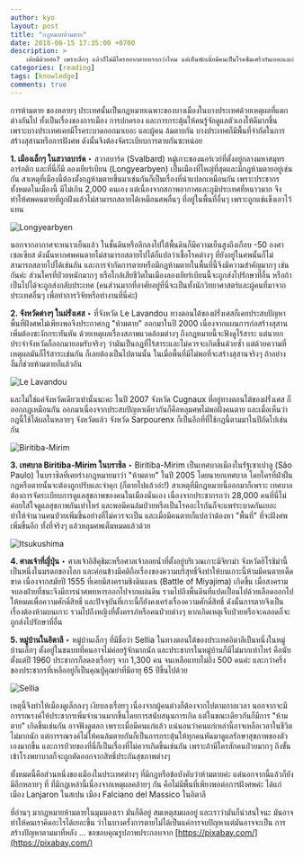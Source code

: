 ```yaml
---
author: kyo
layout: post
title: "กฎหมายห้ามตาย"
date: 2018-06-15 17:35:00 +0700
description: >
    เห้ยมีด้วยอ๋อ? เพราะลึกๆ แล้วก็ไม่มีใครอยากตายหรอกว่าไหม แต่เห็นพักเนี่ยมีคนเป็นโรคซึมเศร้ากันเยอะและก็มีข่าวฆ่าตัวตายกันตามสถานที่ต่างๆ แต่ก็มีบางประเทศนะที่มีกฏหมายห้ามตายแบบว่า ห้ามมาตายนะผิดกฏหมาย!
categories: [reading]
tags: [knowledge]
comments: true
---
```

การห้ามตาย ของหลายๆ ประเทศนั้นเป็นกฎหมายเฉพาะของบางเมืองในบางประเทศด้วยเหตุผลที่แตกต่างกันไป ทั้งเป็นเรื่องของการเมือง การปกครอง และการกระตุ้นให้คนรู้จักดูแลตัวเองให้ดีมากขึ้น เพราะบางประเทศเคยมีโรคระบาดออกมาเยอะ และผู้คน
ล้มตายกัน บางประเทศก็มีพื้นที่จำกัดในการสร้างสุสานหรือการฝังศพ ดังนั้นจึงต้องจัดระเบียบการตายกันซะหน่อย

**1. เมืองเล็กๆ ในสวาลบาร์ด** ‣ สวาลบาร์ด (Svalbard) หมู่เกาะของนอร์เวย์ที่ตั้งอยู่กลางมหาสมุทรอาร์กติก และที่นี่ก็มี
ลองเยียร์เบียน (Longyearbyen) เป็นเมืองที่ใหญ่ที่สุดและมีกฎห้ามตายอยู่เช่นกัน สาเหตุที่เมืองนี้ต้องตั้งกฎห้ามตายขึ้นมาเช่นกันก็เป็นเรื่องที่น่าแปลกเหมือนกัน เพราะประชากรทั้งหมดในเมืองนี้ มีไม่เกิน 2,000 คนเอง แต่เนื่องจากสภาพอากาศและภูมิประเทศที่หนาวมาก จึงทำให้ศพคนตายที่ถูกฝังแล้วไม่สามารถสลายได้เหมือนศพอื่นๆ ที่อยู่ในพื้นที่อื่นๆ เพราะถูกแช่แข็งเอาไว้แทน

![Longyearbyen](/sdee.co/assets/img/authors/kyo/2018-06-15/1.jpg)

นอกจากอากาศจะหนาวเย็นแล้ว ในชั้นดินหรือลึกลงไปใต้พื้นดินก็มีความเย็นสูงถึงเกือบ -50 องศาเซลเซียส ดังนั้นหากศพคนตายไม่สามารถสลายไปได้ก็แปลว่าเชื้อโรคต่างๆ ที่ยังอยู่ในศพนั้นก็ไม่สามารถสลายไปได้เช่นกัน และการจำกัดการตายหรือมีกฎห้ามตายในพื้นที่นี้จึงมีความสำคัญมากๆ เช่นกันค่ะ ส่วนใครที่ป่วยหนักมากๆ หรือใกล้เสียชีวิตในเมืองลองเยียร์เบียนนี้จะถูกส่งไปรักษาที่อื่น หรือถ้าเป็นไปได้จะถูกส่งกลับประเทศ (คนส่วนมากที่อาศัยอยู่ที่นี่จะเป็นทั้งนักวิทยาศาสตร์และผู้คนที่มาจากประเทศอื่นๆ เพื่อทำการวิจัยหรือทำงานที่นี่ค่ะ)

**2. จังหวัดต่างๆ ในฝรั่งเศส** ‣ ที่จังหวัด Le Lavandou ทางตอนใต้ของฝรั่งเศสก็เคยประสบปัญหาพื้นที่ฝังศพไม่เพียงพอจึงประกาศกฎ "ห้ามตาย" ออกมาในปี 2000 เนื่องจากแผนการก่อสร้างสุสานเพิ่มต้องชะงักกระทันหัน ด้วยเหตุผลเรื่องสภาพแวดล้อมต่างๆ ถึงกฎหมายนี้จะฟังดูไร้สาระ แต่นายกประจำจังหวัดก็ออกมายอมรับจริงๆ ว่ามันเป็นกฎที่ไร้สาระและไม่ควรจะเกิดขึ้นด้วยซ้ำ แต่ด้วยความที่เหตุผลมันก็ไร้สาระเช่นกัน ก็เลยต้องเป็นไปตามนั้น ในเมื่อพื้นที่มีไม่พอที่จะสร้างสุสานจริงๆ ถ้าอย่างงั้นก็ช่วยห้ามตายก็แล้วกัน

![Le Lavandou](/sdee.co/assets/img/authors/kyo/2018-06-15/2.jpg)

และไม่ใช่แค่จังหวัดเดียวเท่านั้นนะคะ ในปี 2007 จังหวัด Cugnaux ที่อยู่ทางตอนใต้ของฝรั่งเศส
ก็ออกกฎเหมือนกัน ออกมาเนื่องจากประสบปัญหาเดียวกันก็คือหลุมศพไม่พอฝังคนตาย และเมื่อเห็นว่ากฎนี้ใช้ได้ผลในหลายๆ จังหวัดแล้ว จังหวัด Sarpourenx ก็เป็นอีกที่ที่ใช้กฎนี้ตามมาในปีถัดไปเช่นกัน

![Biritiba-Mirim](/sdee.co/assets/img/authors/kyo/2018-06-15/3.jpg)

**3. เทศบาล Biritiba-Mirim ในบราซิล** ‣ Biritiba-Mirim เป็นเทศบาลเมืองในรัฐเซาเปาลู (São Paulo) ในบราซิลที่เคยร่างกฎหมายมาว่า "ห้ามตาย" ในปี 2005 โดยนายกเทศบาล โดยใครที่ฝ่าฝืนกฎหรือตายนั้นจะต้องถูกปรับและจำคุก (ก็ตายไปแล้วอ่ะ!) สาเหตุที่มีกฎหมายนี้ออกมาก็เพราะ เทศบาลต้องการจัดระเบียบการดูแลสุขภาพของคนในเมืองนั่นเอง เนื่องจากประชากรกว่า 28,000 คนที่นี่ไม่ค่อยใส่ใจดูแลสุขภาพกันเท่าไหร่ และพอมีคนล้มป่วยหรือเป็นโรคอะไรกันก็จะแพร่ระบาดกันเยอะ ทำให้จำนวนคนป่วยเพิ่มขึ้นอย่างที่ไม่ควรจะเป็น และเมื่อมีคนตายก็แปลว่าต้องหา "พื้นที่" ที่จะฝังศพเพิ่มขึ้นอีก ทั้งที่จริงๆ แล้วหลุมศพเต็มหมดแล้วด้วย

![Itsukushima](/sdee.co/assets/img/authors/kyo/2018-06-15/4.jpg)

**4. ศาลเจ้าที่ญี่ปุ่น** ‣ ศาลเจ้าอิสึคุชิมะหรือศาลเจ้าลอยน้ำที่ตั้งอยู่บริเวณเกาะมิจิยาม่า จังหวัดฮิโรชิม่านี้เป็นหนึ่งในมรดกของโลก และค่อนข้างมีคติถือเรื่องของความบริสุทธิ์จึงทำให้บนเกาะนี้ห้ามมีคนตายเด็ดขาด เนื่องจากสมัยปี 1555 ที่เคยมีสงครามชิงดินแดน (Battle of Miyajima) เกิดขึ้น เมื่อสงครามจบลงฝ่ายที่ชนะจึงมีการนำศพทหารออกไปจากแผ่นดิน รวมไปถึงพื้นดินที่แปดเปื้อนไปด้วยเลือดออกไปให้หมดเพื่อความศักดิ์สิทธิ์ และปัจจุบันที่เกาะนี้ก็ยังคงเคร่งเรื่องความศักดิ์สิทธิ์ ดังนั้นการตายจึงเป็นเรื่องต้องห้ามบนเกาะ รวมไปถึงหญิงที่ตั้งครรภ์หรือคนป่วยต่างๆ หากเกิดเหตุเจ็บป่วยหรือจะคลอดก็จะถูกส่งไปรักษาที่อื่น

**5. หมู่บ้านในอิตาลี** ‣ หมู่บ้านเล็กๆ ที่มีชื่อว่า Sellia ในทางตอนใต้ของประเทศอิตาลีเป็นหนึ่งในหมู่บ้านเล็กๆ ตั้งอยู่ในชนบทที่คนอาจไม่ค่อยรู้จักมากนัก และประชากรในหมู่บ้านก็มีไม่มากเท่าไหร่ คือนับตั้งแต่ปี 1960 ประชากรก็ลดลงเรื่อยๆ จาก 1,300 คน จนเหลือแทบไม่ถึง 500 คนค่ะ และกว่าครึ่งของประชากรที่เหลืออยู่ก็เป็นคุณปู่คุณย่าที่มีอายุ 65 ปีขึ้นไปด้วย

![Sellia](/sdee.co/assets/img/authors/kyo/2018-06-15/5.jpg)

เหตุนี้จึงทำให้เมืองดูเล็กลงๆ เงียบลงเรื่อยๆ เนื่องจากผู้คนต่างก็ต้องจากไปตามกาลเวลา นอกจากจะมีการรณรงค์ให้ประชากรเพิ่มจำนวนมากขึ้นโดยการสนับสนุนการเกิด แต่ในขณะเดียวกันก็มีการ "ห้ามตาย" เกิดขึ้นเช่นกัน อาจฟังดูตลก เพราะเมื่อมีคนแก่แล้ว แน่นอนว่าคนแก่เหล่านี้อาจเหลือเวลาในชีวิตไม่มากนัก แต่การรณรงค์ไม่ให้คนล้มตายกันก็เป็นการกระตุ้นให้ทุกคนหันมาดูแลรักษาสุขภาพของตัวเองมากขึ้น และการป่วยของที่นี่ก็เป็นเรื่องที่ไม่ควรเกิดขึ้นเช่นกัน เพราะถ้ามีใครสักคนป่วยมากๆ ถึงขั้นเข้าโรงพยาบาลก็จะถูกตัดออกจากสิทธิ์ประกันสุขภาพต่างๆ

ทั้งหมดนี้คือส่วนหนึ่งของเมืองในประเทศต่างๆ ที่มีกฎหรือข้อบังคับว่าห้ามตายค่ะ แต่นอกจากนี้แล้วก็ยังมีอีกหลายๆ ที่ ที่มีกฎเหล่านี้เนื่องจากเหตุผลคล้ายๆ กัน คือไม่มีพื้นที่เพียงพอต่อการฝังศพค่ะ ได้แก่เมือง Lanjaron ในสเปน เมือง Falciano del Massico ในอิตาลี

ที่อ่านๆ มากฏหมายห้ามตายในมุมมองเรา มันก็ดีอยู่ สมเหตุสมผลอยู่ และเราว่ามันก็น่าสนใจนะ มันอาจทำให้คนเราคิดอะไรได้เยอะขึ้น ว่าในบางครั้งการตายไม่ได้เป็นแค่การจบปัญหาแต่มันอาจจะเป็น การสร้างปัญหาตามมาที่หลัง ... ขอขอบคุณรูปภาพประกอบจาก [https://pixabay.com/](https://pixabay.com/)
